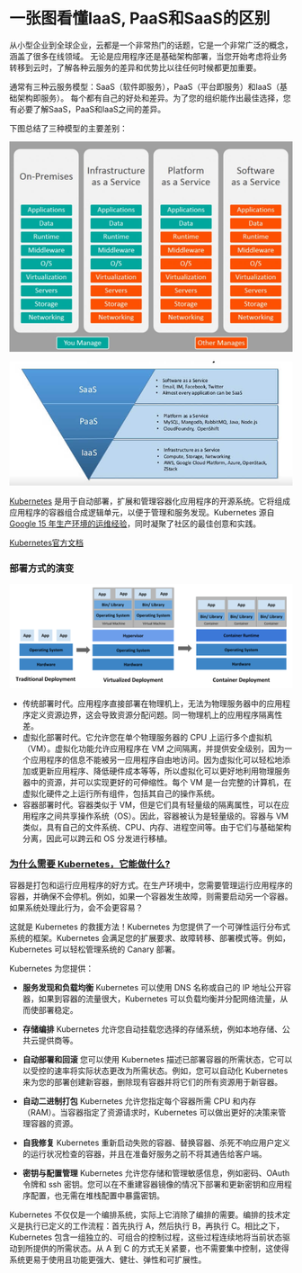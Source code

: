 # 一张图看懂IaaS, PaaS和SaaS的区别

从小型企业到全球企业，云都是一个非常热门的话题，它是一个非常广泛的概念，涵盖了很多在线领域。 无论是应用程序还是基础架构部署，当您开始考虑将业务转移到云时，了解各种云服务的差异和优势比以往任何时候都更加重要。

 

通常有三种云服务模型：SaaS（软件即服务），PaaS（平台即服务）和IaaS（基础架构即服务）。 每个都有自己的好处和差异。为了您的组织能作出最佳选择，您有必要了解SaaS，PaaS和IaaS之间的差异。

 

下图总结了三种模型的主要差别：

![img](Kubernets.assets/iaas-paas-saas-comparison-1024x759.jpg)





![img](Kubernets.assets/bg2017072301.jpg)



[Kubernetes](https://kubernetes.io/zh/docs/concepts/overview/what-is-kubernetes/) 是用于自动部署，扩展和管理容器化应用程序的开源系统。它将组成应用程序的容器组合成逻辑单元，以便于管理和服务发现。Kubernetes 源自[Google 15 年生产环境的运维经验](http://queue.acm.org/detail.cfm?id=2898444)，同时凝聚了社区的最佳创意和实践。

[Kubernetes官方文档](https://kubernetes.io/docs/home/)



### 部署方式的演变

![container_evolution](Kubernets.assets/container_evolution.svg)

- 传统部署时代。应用程序直接部署在物理机上，无法为物理服务器中的应用程序定义资源边界，这会导致资源分配问题。同一物理机上的应用程序隔离性差。
- 虚拟化部署时代。它允许您在单个物理服务器的 CPU 上运行多个虚拟机（VM）。虚拟化功能允许应用程序在 VM 之间隔离，并提供安全级别，因为一个应用程序的信息不能被另一应用程序自由地访问。因为虚拟化可以轻松地添加或更新应用程序、降低硬件成本等等，所以虚拟化可以更好地利用物理服务器中的资源，并可以实现更好的可伸缩性。每个 VM 是一台完整的计算机，在虚拟化硬件之上运行所有组件，包括其自己的操作系统。
- 容器部署时代。容器类似于 VM，但是它们具有轻量级的隔离属性，可以在应用程序之间共享操作系统（OS）。因此，容器被认为是轻量级的。容器与 VM 类似，具有自己的文件系统、CPU、内存、进程空间等。由于它们与基础架构分离，因此可以跨云和 OS 分发进行移植。

### [为什么需要 Kubernetes，它能做什么?](https://kubernetes.io/zh/docs/concepts/overview/what-is-kubernetes/#为什么需要-kubernetes-它能做什么)

容器是打包和运行应用程序的好方式。在生产环境中，您需要管理运行应用程序的容器，并确保不会停机。例如，如果一个容器发生故障，则需要启动另一个容器。如果系统处理此行为，会不会更容易？

这就是 Kubernetes 的救援方法！Kubernetes 为您提供了一个可弹性运行分布式系统的框架。Kubernetes 会满足您的扩展要求、故障转移、部署模式等。例如，Kubernetes 可以轻松管理系统的 Canary 部署。

Kubernetes 为您提供：

- **服务发现和负载均衡**
  Kubernetes 可以使用 DNS 名称或自己的 IP 地址公开容器，如果到容器的流量很大，Kubernetes 可以负载均衡并分配网络流量，从而使部署稳定。

- **存储编排**
  Kubernetes 允许您自动挂载您选择的存储系统，例如本地存储、公共云提供商等。

- **自动部署和回滚**
  您可以使用 Kubernetes 描述已部署容器的所需状态，它可以以受控的速率将实际状态更改为所需状态。例如，您可以自动化 Kubernetes 来为您的部署创建新容器，删除现有容器并将它们的所有资源用于新容器。

- **自动二进制打包**
  Kubernetes 允许您指定每个容器所需 CPU 和内存（RAM）。当容器指定了资源请求时，Kubernetes 可以做出更好的决策来管理容器的资源。

- **自我修复**
  Kubernetes 重新启动失败的容器、替换容器、杀死不响应用户定义的运行状况检查的容器，并且在准备好服务之前不将其通告给客户端。

- **密钥与配置管理**
  Kubernetes 允许您存储和管理敏感信息，例如密码、OAuth 令牌和 ssh 密钥。您可以在不重建容器镜像的情况下部署和更新密钥和应用程序配置，也无需在堆栈配置中暴露密钥。

Kubernetes 不仅仅是一个编排系统，实际上它消除了编排的需要。编排的技术定义是执行已定义的工作流程：首先执行 A，然后执行 B，再执行 C。相比之下，Kubernetes 包含一组独立的、可组合的控制过程，这些过程连续地将当前状态驱动到所提供的所需状态。从 A 到 C 的方式无关紧要，也不需要集中控制，这使得系统更易于使用且功能更强大、健壮、弹性和可扩展性。



